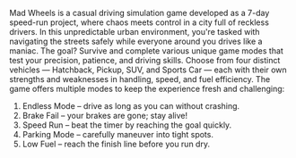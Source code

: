 Mad Wheels is a casual driving simulation game developed as a 7-day speed-run project, where chaos meets control in a city full of reckless drivers. In this unpredictable urban environment, you're tasked with navigating the streets safely while everyone around you drives like a maniac. The goal? Survive and complete various unique game modes that test your precision, patience, and driving skills. Choose from four distinct vehicles — Hatchback, Pickup, SUV, and Sports Car — each with their own strengths and weaknesses in handling, speed, and fuel efficiency. The game offers multiple modes to keep the experience fresh and challenging:
1) Endless Mode – drive as long as you can without crashing.
2) Brake Fail – your brakes are gone; stay alive!
3) Speed Run – beat the timer by reaching the goal quickly.
4) Parking Mode – carefully maneuver into tight spots.
5) Low Fuel – reach the finish line before you run dry.
